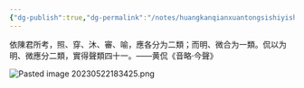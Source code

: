 ```yaml
---
{"dg-publish":true,"dg-permalink":"/notes/huangkanqianxuantongsishiyishenglei","permalink":"/notes/huangkanqianxuantongsishiyishenglei/","tags":["语言学"],"created":"2024-11-30T21:06:38.939+08:00","updated":"2025-03-02T16:47:12.511+08:00"}
---
```


依陳君所考，照、穿、沐、審、喻，應各分为二類；而明、微合为一類。侃以为明、微應分二類，實得聲類四十一。——黄侃《音略·今聲》

![Pasted image 20230522183425.png](/img/user/09%20settings/Z%20attachment/Pasted%20image%2020230522183425.png)
